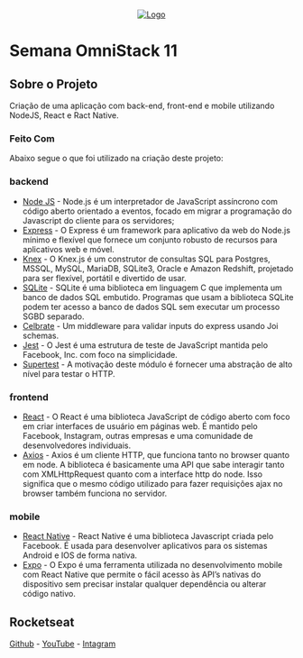 <br />
<p align="center">
  <a href="https://rocketseat.com.br">
    <img src="https://s3-sa-east-1.amazonaws.com/rocketseat-cdn/rocketseat_logo_roxa.png" alt="Logo">
  </a>
</p>

# Semana OmniStack 11

## Sobre o Projeto

Criação de uma aplicação com back-end, front-end e mobile utilizando NodeJS, React e Ract Native.

### Feito Com

Abaixo segue o que foi utilizado na criação deste projeto:

### backend

- [Node JS](http://nodejs.org/) - Node.js é um interpretador de JavaScript assíncrono com código aberto orientado a eventos, focado em migrar a programação do Javascript do cliente para os servidores;
- [Express](https://expressjs.com/pt-br/) - O Express é um framework para aplicativo da web do Node.js mínimo e flexível que fornece um conjunto robusto de recursos para aplicativos web e móvel.
- [Knex](knexjs.org) - O Knex.js é um construtor de consultas SQL para Postgres, MSSQL, MySQL, MariaDB, SQLite3, Oracle e Amazon Redshift, projetado para ser flexível, portátil e divertido de usar.
- [SQLite](www.sqlite.org) - SQLite é uma biblioteca em linguagem C que implementa um banco de dados SQL embutido. Programas que usam a biblioteca SQLite podem ter acesso a banco de dados SQL sem executar um processo SGBD separado.
- [Celbrate](www.sqlite.org) - Um middleware para validar inputs do express usando Joi schemas.
- [Jest](https://jestjs.io/) - O Jest é uma estrutura de teste de JavaScript mantida pelo Facebook, Inc. com foco na simplicidade.
- [Supertest](https://github.com/visionmedia/supertest) - A motivação deste módulo é fornecer uma abstração de alto nível para testar o HTTP.

### frontend

- [React](https://pt-br.reactjs.org/) - O React é uma biblioteca JavaScript de código aberto com foco em criar interfaces de usuário em páginas web. É mantido pelo Facebook, Instagram, outras empresas e uma comunidade de desenvolvedores individuais.
- [Axios](https://github.com/axios/axios) - Axios é um cliente HTTP, que funciona tanto no browser quanto em node. A biblioteca é basicamente uma API que sabe interagir tanto com XMLHttpRequest quanto com a interface http do node. Isso significa que o mesmo código utilizado para fazer requisições ajax no browser também funciona no servidor.

### mobile

- [React Native](https://reactnative.dev/) - React Native é uma biblioteca Javascript criada pelo Facebook. É usada para desenvolver aplicativos para os sistemas Android e IOS de forma nativa.
- [Expo](https://expo.io/) - O Expo é uma ferramenta utilizada no desenvolvimento mobile com React Native que permite o fácil acesso às API’s nativas do dispositivo sem precisar instalar qualquer dependência ou alterar código nativo.

## Rocketseat

[Github](https://github.com/rocketseat) - [YouTube](https://www.youtube.com/rocketseat) - [Intagram](https://www.instagram.com/rocketseat_oficial/)

